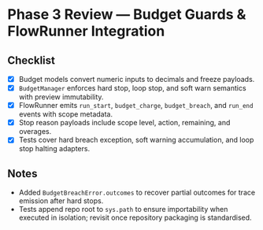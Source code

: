 # Phase 3 Review — Budget Guards & FlowRunner Integration

## Checklist
- [x] Budget models convert numeric inputs to decimals and freeze payloads.
- [x] `BudgetManager` enforces hard stop, loop stop, and soft warn semantics with preview immutability.
- [x] FlowRunner emits `run_start`, `budget_charge`, `budget_breach`, and `run_end` events with scope metadata.
- [x] Stop reason payloads include scope level, action, remaining, and overages.
- [x] Tests cover hard breach exception, soft warning accumulation, and loop stop halting adapters.

## Notes
- Added `BudgetBreachError.outcomes` to recover partial outcomes for trace emission after hard stops.
- Tests append repo root to `sys.path` to ensure importability when executed in isolation; revisit once repository packaging is standardised.
